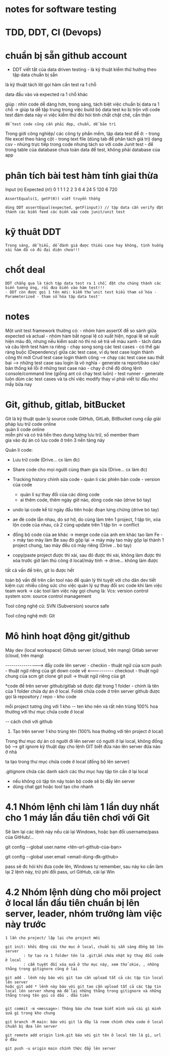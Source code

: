 # notes for software testing 

# TDD, DDT, CI (Devops)

# chuẩn bị sẵn github account

- DDT viết tắt của data driven testing - là kỹ thuật kiểm thử hướng theo tập data chuẩn bị sẵn

là kỹ thuật tách lời gọi hàm cần test ra 1 chỗ

data đầu vào và expected ra 1 chỗ khác

giúp :
    nhìn code dễ dàng hơn, trong sáng, tách biệt việc chuẩn bị data ra 1 chỗ -> giúp ta dễ tập trung trong việc build bộ data test ko bị trộn với code test đám data này vì việc kiểm thử đòi hỏi tính chất chặt chẽ, cẩn thận

    để test code cũng cần phải đẹp, chuẩn, dễ bảo trì


Trong giới công nghiệp/ các công ty phần mềm, tập data test để ở:
    - trong file excel theo hàng cột
    - trong text file (dùng tab để phân tách giá trị) dạng csv
    - nhúng trực tiếp trong code nhưng tách so với code Junit test
    - để trong table của database chưa toàn data để test, không phải database của app

# phân tích bài test hàm tính giai thừa
Input (n)               Expected (n!)
    0                       1
    1                       1
    2                       2
    3                       6
    4                       24
    5                       120
    6                       720

    AssertEquals(1, getF(0)) viết truyền thống

    dùng DDT assertEqual(expected, getF(input)) // tập data cần verify đặt thành các biến feed các biến vào code junit/unit test 
# kỹ thuât DDT
    Trong sáng, dễ hiểu, dễ đánh giá được thiếu case hay không, tình huống xài hàm đã có đủ đại diện chưa!!!

# chốt deal
    DDT chẳng qua là tách tập data test ra 1 chỗ, đặt cho chúng thành các biến tương ứng, rồi đưa biến vào hàm test!!!
    - DDT còn được gọi 1 tên mới: kiểm thử unit test kiểu tham số hóa - Parameterized - tham số hóa tập data test'

# notes
Một unit test framework thường có:
    - nhóm hàm assertX để so sánh giữa expected và actual
    - nhóm hàm bắt ngoại lệ có xuất hiện, ngoại lệ sẽ xuất hiện màu đỏ, nhưng nếu kiểm soát nó thì nó sẽ trả về màu xanh
    - tách data và câu lệnh test hàm ra riêng
    - chạy song song các test cases
    - có thể gài ràng buộc (Dependency) giữa các test case, ví dụ test case login thành công thì mới Crud
        test case login thành công --> chạy các test case sau
                        thất bại --> những  test case sau login là vô nghĩa 
    - generate ra report/báo cáo/ bản thống kê lỗi ở những test case nào
    - chạy ở chế độ dòng lệnh console/command line (giống ant có chạy test luôn) - test runner
    - generate luôn dùm các test cases và ta chỉ việc modify thay vì phải viết từ đầu như mấy bữa nay

# Git, github, gitlab, bitBucket 
Git là kỹ thuật quản lý source code
GitHub, GitLab, BitBucket cung cấp giải pháp lưu trữ code online  
quản lí code online  
miễn phí và có trả tiền theo dung lượng lưu trữ, số member tham  
gia vào dự án có lưu code ở trên 3 nền tảng này  

Quản lí code:  
- Lưu trữ code (Drive… cx làm đc)  
- Share code cho mọi người cùng tham gia sửa (Drive… cx làm đc)  
- Tracking history chỉnh sửa code - quản lí các phiên bản code - version của code  
    - quản lí sự thay đổi của các dòng code  
    - ai thêm code, thêm ngày giờ nào, dòng code nào (drive bó tay)
- undo lại code kể từ ngày đầu tiên hoặc đoạn lưng chừng (drive bó tay)
- ae đè code lẫn nhau, do sơ hở, do cùng làm trên 1 project, 1 tập tin, xóa lộn code của nhau, cả 2 cùng update trên 1 tập tin  -> conflict
- đồng bộ code của ae khác -> merge code của anh em khác
                    tao làm Fe -> máy tao 
                    mày làm Be sau đó gộp lại -> máy mày
                    tao mày gộp lại thành 1 project chung, tao mày đều có mảy riêng (Drive .. bó tay)

- copy/paste project được thì xài, sau đó được thì xài, không làm được thì xóa
            trước giờ làm thủ công ở local/máy tính -> drive... không làm được

tất cả vấn đề trên, git lo được hết

toàn bộ vấn đề trên cần tool nào để quản lý thì tuyệt vời cho dân dev tiết kiệm cực nhiều công sức cho
việc quản lý sự  thay đổi src code khi làm việc team work
-> các tool làm việc này gọi chung là: Vcs: version control system
                                        scm: source control management

Tool công nghệ cũ: SVN (Subversion) source safe

Tool công nghệ mới: Git

# Mô hình hoạt động git/github
Máy dev (local workspace)                   Github server (cloud, trên mạng)
                                            Gitlab server (cloud, trên mạng)


----------------> đẩy code lên server - checkin - thuật ngữ của scm 
                                        push  - thuật ngữ riêng của git
                down code về <---------- checkout - thuật ngữ chung của scm
                                        git clone
                                        git pull  -> thuật ngữ riêng của git

*code để trên server github/gitlab sẽ được đặt trong 1 folder - chính là tên của 1 folder chứa dự án ở local. Foldẻ chứa code ở trên server github được gọi là repository / repo - kho code

mỗi project tương ứng với 1 kho
-- ten kho nên và rất nên trùng 100% hoa thường với thư mục chứa code ở local


-- cách chơi với github

1. Tạo trên server 1 kho trùng tên (100% hoa thường với tên project ở local)

Trong thư mục dự án có người đi lên server có người ở lại local, không đồng bộ
--> git ignore kỹ  thuật dạy cho lệnh GIT biết đứa nào lên server đứa nào ở nhà

 ta tạo trong thư mục chứa code ở local (đồng bộ lên server)

 .gitignore chứa các danh sách các thư mục hay tập tin cần ở lại local
 - nếu không có tập tin này toàn bộ code sẽ bị đẩy lên server
 - dùng chat gpt hoặc tool tạo cho nhanh

# 4.1 Nhóm lệnh chỉ làm 1 lần duy nhất cho 1 máy lần đầu tiên chơi với Git
Sẽ làm lại các lệnh này nếu cài lại Windows, hoặc bạn đổi username/pass của GitHub/...

git config --global user.name <tên-url-github-của-bạn>

git config --global user.email <email-dùng-đk-github>

pass sẽ đc hỏi khi đưa code lên, Windows tự remember, sau này ko cần làm lại 2 lệnh này, trừ phi đổi pass, url GitHub, cài lại Win
# 4.2 Nhóm lệnh dùng cho mõi project ở local lần đầu tiên chuẩn bị lên server, leader, nhóm trưởng làm việc này trước
    1 lần cho project/ lặp lại cho project mới

    git init: khởi động cái thư mục ở local, chuẩn bị sẵn sàng đồng bộ lên server
            : tự tạo ra 1 folder tên là .git\ẩn chứa nhật ký thay đổi code ở local
            : cẩm tuyệt đối xóa sửa ở thư mục này, xem thử okie, , những thằng trong gitignore cũng ở lại

    git add . lênh này báo với git tao cần upload tất cả các tập tin local lên server 
    hoặc git add * lênh này báo với git tao cần upload tất cả các tập tin local lên server nhưng mà để lại những thằng trong gitignore và những thằng trong tên gọi có dấu . đầu tiên


    git commit -m <message>: Thông báo cho team biết mình sửa cái gì mình sửa gì trong kho chung

    git branch -M main: báo với git là đây là room chính chứa code ở local   chuẩn bị đưa lên server

    git remote add origin link.git báo với git tên ở local tên là gì, url ở đâu

    git push -u origin main chính thức đẩy lên server